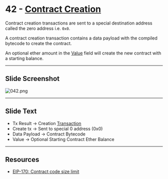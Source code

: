 # 42 - [Contract Creation](Contract%20Creation.md)

Contract creation transactions are sent to a special destination address called the zero address i.e. `0x0`. 

A contract creation transaction contains a data payload with the compiled bytecode to create the contract. 

An optional ether amount in the [Value](Value.md) field will create the new contract with a starting balance.

___
## Slide Screenshot
![042.png](../images/ethereum101/042.png)
___
## Slide Text
- Tx Result -> Creation [Transaction](Transaction.md)
- Create tx -> Sent to special 0 address (0x0)
- Data Payload -> Contract Bytecode
- Value -> Optional Starting Contract Ether Balance
 ___
## Resources
- [EIP-170: Contract code size limit](https://eips.ethereum.org/EIPS/eip-170)